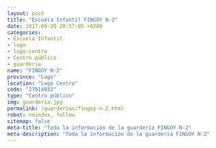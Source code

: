 ```yaml
---
layout: post
title: "Escuela Infantil FINGOY N-2"
date: 2017-09-20 20:57:05 +0200
categories:
- Escuela Infantil
- lugo
- lugo-centro
- Centro público
- guarderia
name: "FINGOY N-2"
province: "Lugo"
location: "Lugo Centro"
code: "27014033"
type: "Centro público"
img: guarderia.jpg
permalink: /guarderias/fingoy-n-2.html
robot: noindex, follow
sitemap: false
meta-title: "Toda la información de la guardería FINGOY N-2"
meta-description: "Toda la información de la guardería FINGOY N-2"
---
```


